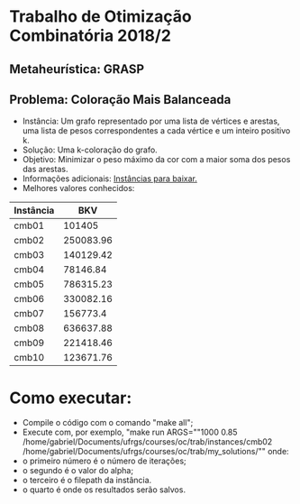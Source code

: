 # Trabalho de Otimização Combinatória 2018/2
## Metaheurística: GRASP
## Problema: Coloração Mais Balanceada
- Instância: Um grafo representado por uma lista de vértices e arestas, uma
lista de pesos correspondentes a cada vértice e um inteiro positivo k.
- Solução: Uma k-coloração do grafo.
- Objetivo: Minimizar o peso máximo da cor com a maior soma dos pesos das arestas.
- Informações adicionais: [Instâncias para baixar.](http://www.inf.ufrgs.br/~mrpritt/oc/cmb.zip)
- Melhores valores conhecidos:

| Instância	 |       BKV |
| -------------- | --------- |
| cmb01          |    101405 |
| cmb02          | 250083.96 |
| cmb03          | 140129.42 |
| cmb04          |  78146.84 |
| cmb05          | 786315.23 |
| cmb06          | 330082.16 |
| cmb07          |  156773.4 |
| cmb08          | 636637.88 |
| cmb09          | 221418.46 |
| cmb10          | 123671.76 |

# Como executar:
  - Compile o código com o comando "make all";
  - Execute com, por exemplo, "make run ARGS=""1000 0.85 /home/gabriel/Documents/ufrgs/courses/oc/trab/instances/cmb02 /home/gabriel/Documents/ufrgs/courses/oc/trab/my_solutions/"" onde:
   - o primeiro número é o número de iterações;
   - o segundo é o valor do alpha;
   - o terceiro é o filepath da instância.
   - o quarto é onde os resultados serão salvos.